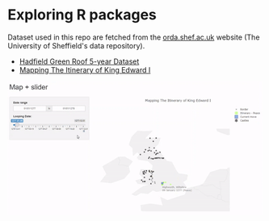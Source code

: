# Exploring R packages
Dataset used in this repo are fetched from the [orda.shef.ac.uk](http://orda.shef.ac.uk) website (The University of Sheffield's data repository).
 - [Hadfield Green Roof 5-year Dataset](https://figshare.shef.ac.uk/articles/dataset/Hadfield_Green_Roof_5-year_Dataset/11876736)
 - [Mapping The Itinerary of King Edward I](https://figshare.shef.ac.uk/articles/dataset/Mapping_The_Itinerary_of_King_Edward_I/8948699)  
   
![Map](./Map.gif)

